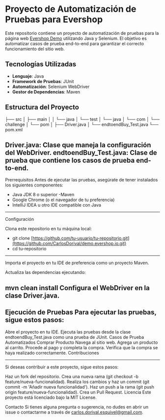 # Proyecto de Automatización de Pruebas para Evershop

Este repositorio contiene un proyecto de automatización de pruebas para la página web [Evershop Demo](https://demo.evershop.io) utilizando Java y Selenium. El objetivo es automatizar casos de prueba end-to-end para garantizar el correcto funcionamiento del sitio web.

## Tecnologías Utilizadas

- **Lenguaje**: Java
- **Framework de Pruebas**: JUnit
- **Automatización**: Selenium WebDriver
- **Gestor de Dependencias**: Maven

## Estructura del Proyecto


├── src
│   ├── main
│   │   └── java
│   └── test
│       └── java
│           └── com
│               └── challenge
│                   └── pom
│                       ├── Driver.java
│                       └── endtoendBuy_Test.java
└── pom.xml

Driver.java: Clase que maneja la configuración del WebDriver.
endtoendBuy_Test.java: Clase de prueba que contiene los casos de prueba end-to-end.
-------------------------------------------------------------------------------------

Prerrequisitos
Antes de ejecutar las pruebas, asegúrate de tener instalados los siguientes componentes:

- Java JDK 8 o superior
-Maven
- Google Chrome (o el navegador de tu preferencia)
- IntelliJ IDEA u otro IDE compatible con Java


------------------------------------------------------------------------------------
Configuración

Clona este repositorio en tu máquina local:


- git clone [https://github.com/tu-usuario/tu-repositorio.git](https://github.com/CarlosDorival/demo.evershop.io.git)
- cd tu-repositorio

------------------------------------------------------------------------------------
Importa el proyecto en tu IDE de preferencia como un proyecto Maven.

Actualiza las dependencias ejecutando:

mvn clean install
Configura el WebDriver en la clase Driver.java.
------------------------------------------------------------------------------------
Ejecución de Pruebas
Para ejecutar las pruebas, sigue estos pasos:
------------------------------------------------------------------------------------
Abre el proyecto en tu IDE.
Ejecuta las pruebas desde la clase endtoendBuy_Test.java como una prueba de JUnit.
Casos de Prueba Automatizados
Comprar Producto
Navega al sitio web.
Agrega un producto al carrito.
Procede al pago y completa la compra.
Verifica que la compra se haya realizado correctamente.
Contribuciones

------------------------------------------------------------------------------------
Si deseas contribuir a este proyecto, sigue estos pasos:

Haz un fork del repositorio.
Crea una nueva rama (git checkout -b feature/nueva-funcionalidad).
Realiza los cambios y haz un commit (git commit -m 'Añadir nueva funcionalidad').
Haz un push a la rama (git push origin feature/nueva-funcionalidad).
Crea un Pull Request.
Licencia
Este proyecto está licenciado bajo la MIT License.

Contacto
Si tienes alguna pregunta o sugerencia, no dudes en abrir un issue o contactarme a través de carlos.dorival.esquivel@gmail.com.

